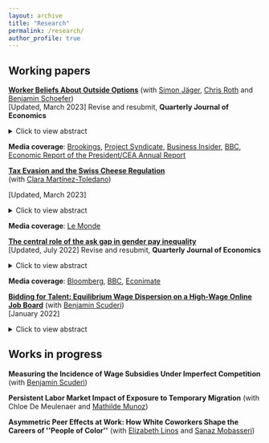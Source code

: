 ```yaml
---
layout: archive
title: "Research"
permalink: /research/
author_profile: true
---
```


## Working papers

  [**Worker Beliefs About Outside Options**](/files/JRRS_Beliefs_Rents_Outside_Options_March2023.pdf) (with [Simon Jäger](https://economics.mit.edu/faculty/sjaeger), [Chris Roth](https://sites.google.com/site/chrisrotheconomics/home) and [Benjamin Schoefer](https://eml.berkeley.edu/~schoefer/)) <br/> 
[Updated, March 2023] Revise and resubmit, **Quarterly Journal of Economics**
  <details>
  <summary>Click to view abstract</summary>
Standard labor market models assume that workers hold accurate beliefs about the
external wage distribution, and hence their outside options with other employers. We
test this assumption by comparing German workers’ beliefs about outside options
with objective benchmarks. First, we find that workers wrongly anchor their beliefs
about outside options on their current wage: workers that would experience a 10%
wage change if switching to their outside option only expect a 1% change. Second,
workers in low-paying firms underestimate wages elsewhere. Third, in response to
information about thewages of similarworkers, respondents correct their beliefs about
their outside options and change their job search and wage negotiation intentions.
Finally, we analyze the consequences of anchoring in a simple equilibrium model. In
the model, anchored beliefs keep overly pessimistic workers stuck in low-wage jobs,
which gives rise to monopsony power and labor market segmentation. <br/>
</details>

**Media coverage**: [Brookings](https://www.brookings.edu/blog/up-front/2022/01/06/hutchins-roundup-racial-disparity-core-inflation-and-more/), [Project Syndicate](https://www.project-syndicate.org/commentary/great-resignation-us-lack-of-support-for-workers-by-j-bradford-delong-2021-12), [Business Insider](https://www.businessinsider.com/wage-pay-salary-transparency-effect-workers-quit-raises-great-resignation-2022-1?r=US&IR=T), [BBC](https://www.bbc.com/worklife/article/20220204-the-salary-ignorance-that-keeps-many-workers-underpaid), [Economic Report of the President/CEA Annual Report 
](https://www.govinfo.gov/content/pkg/ERP-2022/pdf/ERP-2022.pdf)  <br/>

    

[**Tax Evasion and the Swiss Cheese Regulation**](/files/MR_TaxEvasion_SwissCheeseRegulation2023.pdf)  <br/>
 (with [Clara Martínez-Toledano](https://sites.google.com/view/claramartinez-toledanotoledano/home))
<!--- () --->
[Updated, March 2023]
<details>
  <summary>Click to view abstract</summary>
This paper studies how investors respond to tax evasion regulations in offshore
financial centers. We do so by analyzing the 2005 EU Savings Tax Directive,
which introduced a withholding tax on interest income earned by EU households in
Switzerland and other offshore centers. Exploiting a unique combination of public
administrative Swiss datasets, we find that the reform barely curbed tax evasion:
73% of the European offshore wealth in Switzerland remained both undeclared and
untaxed by the time the Directive was repealed. We show that the limited scope
of the Directive is mainly explained by tax evaders’ active re-investment strategies
in tax-exempt assets, as well as ownership transfer to sham corporations registered
in tax havens. We rationalize the drivers of declarations by means of a model and
document empirically that monetary incentives, such as the increase in the upfront
tax in Switzerland or tax amnesties in the evader’s home country, appear to be
the driving force behind the rise of declarations. Conversely, bilateral information
exchange treaties that were praised as a way to “end bank secrecy” have the least
effect on declarations. <br/>
</details>

**Media coverage**: [Le Monde](https://www.lemonde.fr/crise-de-l-euro/article/2015/09/22/taxer-les-avoirs-grecs-caches-dans-les-centres-offshore-plutot-que-privatiser_4767278_1656955.html) <br/>

[**The central role of the ask gap in gender pay inequality**](/files/Roussille_askgap.pdf)  <br/>
[Updated, July 2022] Revise and resubmit, **Quarterly Journal of Economics**
<!--- (/files/jmp.pdf) --->
<details>
  <summary>Click to view abstract</summary>
The gender ask gap measures the extent to which women ask for lower salaries than comparable men.  This paper studies the role of the ask gap in generating wage inequality, using novel data from Hired.com, an online recruitment platform for full-time engineering jobs in the United States.  To use the platform, job candidates must post an ask salary, stating how much they want to make in their next job.  Firms then apply to candidates by offering them a bid salary, solely based on the candidate’s resume and ask salary.  If the candidate is hired, a final salary is recorded.  After adjusting for resume characteristics, the ask gap is 2.9%, the gap in bid salaries is 2.2%, and the gap in final offers is 1.4%.  Remarkably, further controlling for the ask salary explains the entirety of the residual gender gaps in bid and final salaries.  To estimate the market-level effects of an increase in women’s ask salaries, I exploit an unanticipated change in how candidates were prompted to provide their ask.  For some candidates in mid-2018, the answer box used to solicit the ask salary was changed from an empty field to an entry pre-filled with the median bid salary for similar candidates.  Using an interrupted time series design, I find that this change drove the ask gap, the bid and the final offer gap to zero. In addition, women did not receive fewer or worse bids or final offers than men did due to the change, suggesting they faced little penalty for demanding wages comparable to men. <br/>
</details>

**Media coverage**: [Bloomberg](https://www.bloomberg.com/news/newsletters/2020-08-27/bloomberg-equality-one-easy-way-to-close-the-gender-pay-gap), [BBC](https://www.bbc.com/worklife/article/20210615-how-the-salary-ask-gap-perpetuates-unequal-pay), [Econimate](https://www.youtube.com/watch?v=Ugbrz2xqJ44)  <br/>

  [**Bidding for Talent: Equilibrium Wage Dispersion on a High-Wage Online Job Board**](https://www.dropbox.com/s/c6npn5x6ul330yd/scuderi_jmp.pdf?dl=0) (with [Benjamin Scuderi](https://sites.google.com/site/scuderib))  <br/>
  [January 2022]
  <details>
  <summary>Click to view abstract</summary>
  This paper studies the nature and implications of firm wage-setting conduct on a large online job board for full-time U.S. tech workers. Utilizing granular data on the choice sets and decisions of firms and job seekers, we first develop and implement a novel estimator of worker preferences that accounts for both the vertical and horizontal differentiation of firms. The average worker is willing to pay 14% of their salary for a standard deviation increase in firm amenities. However, at the average firm, the standard deviation of valuations of that firm’s amenities across coworkers is also equivalent to 14% of their salaries, indicating that preferences are not well-described by a single ranking of firms. Following the “New Empirical Industrial Organization” literature, we use our labor supply estimates to compute the wage markdowns implied by a series of models of firm conduct that vary in the degree to which worker preference heterogeneity gives rise to market power. We then formulate a testing procedure that can discriminate between these models. Oligopsonistic models of wage setting are rejected in favor of monopsonistic models exhibiting near uniform markdowns of roughly 18%. Relative to a competitive benchmark, imperfect competition substantially exacerbates gender gaps in both wages and welfare. However, blinding employers to the gender of job candidates would have negligible effects on wage inequality.
  </details>
 


<!--- [**Tax evasion and the Swiss cheese regulation**](/files/Swisscheese.pdf)  <br/>
  <details>
  <summary>Click to view abstract</summary>
Before automatic exchange of information, the 2005 Savings Tax Directive was the most far-ranging initiative in the attempt to curb tax evasion of European households in Switzerland. Under this program, European tax evaders holding interest-yielding accounts in Switzerland had two choices: either declare their accounts to the fiscal authorities of their resident countries or pay a tax upfront and keep their anonymity. Exploiting a unique combination of public administrative datasets, this paper sheds light on the loopholes of this reform and the large behavioral responses of tax evaders aimed at exploiting them. I find that the reform barely curbed tax evasion : 80% of the European offshore wealth in Switzerland remained both undeclared and untaxed by 2013. Using the Swiss households’ investments as a control group, I show that the failure of the Directive is mainly explained by tax evaders’ active re-investment strategies in tax-exempt assets. While they remain fairly low, declarations of offshore wealth under the Directive have more than quadrupled over the period 2006-2013. This paper demonstrates that monetary incentives, such as tax amnesties in the evader’s home country or the increase in the upfront tax in Switzerland, are the first drivers of declarations. Conversely, bilateral information exchange treaties that were praised as a way to “end bank secrecy” have the least effect on declarations. <br/>
</details>


--->

## Works in progress  


  
 **Measuring the Incidence of Wage Subsidies Under Imperfect Competition** (with [Benjamin Scuderi](https://sites.google.com/site/scuderib)) 
 
 **Persistent Labor Market Impact of Exposure to Temporary Migration** (with Chloe De Meulenaer and [Mathilde Munoz](https://sites.google.com/view/mathilde-munoz/about/research)) 

  **Asymmetric Peer Effects at Work: How White Coworkers Shape the Careers of ''People of Color''** (with [Elizabeth Linos](https://www.hks.harvard.edu/faculty/elizabeth-linos) and [Sanaz Mobasseri](https://www.sanazmobasseri.com/))   <br/>



